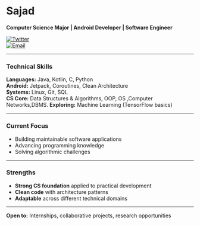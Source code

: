 # Sajad  
**Computer Science Major | Android Developer | Software Engineer**

[![Twitter](https://img.shields.io/badge/Twitter-%231DA1F2?style=flat&logo=twitter&logoColor=white)](https://twitter.com/sajadmakerofc)  
[![Email](https://img.shields.io/badge/Email-%23D14836?style=flat&logo=gmail&logoColor=white)](mailto:sajadmaker@gmail.com)  

---

### Technical Skills  
**Languages:** Java, Kotlin, C, Python  
**Android:** Jetpack, Coroutines, Clean Architecture  
**Systems:** Linux, Git, SQL  
**CS Core:** Data Structures & Algorithms, OOP, OS ,Computer Networks,DBMS.
**Exploring:** Machine Learning (TensorFlow basics)  

---

### Current Focus  
- Building maintainable software applications  
- Advancing  programming knowledge  
- Solving algorithmic challenges  

---

### Strengths  
- **Strong CS foundation** applied to practical development  
- **Clean code** with architecture patterns  
- **Adaptable** across different technical domains  

---

**Open to:** Internships, collaborative projects, research opportunities  